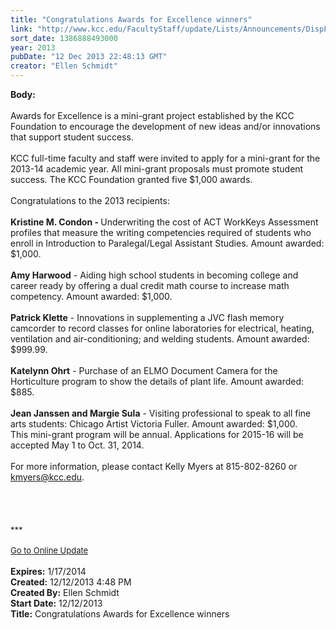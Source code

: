```yaml
---
title: "Congratulations Awards for Excellence winners"
link: "http://www.kcc.edu/FacultyStaff/update/Lists/Announcements/DispForm.aspx?ID=1369"
sort_date: 1386888493000
year: 2013
pubDate: "12 Dec 2013 22:48:13 GMT"
creator: "Ellen Schmidt"
---
```


<div><b>Body:</b> <div class="ExternalClass2F72D789E0604DBE911F809A9EDADB84"><div><br />Awards for Excellence is a mini-grant project established by the KCC Foundation to encourage the development of new ideas and/or innovations that support student success. </div>
<div> </div>
<div>KCC full-time faculty and staff were invited to apply for a mini-grant for the 2013-14 academic year. All mini-grant proposals must promote student success. The KCC Foundation granted five $1,000 awards. </div>
<div> </div>
<div>Congratulations to the 2013 recipients:</div>
<div><br /><strong>Kristine M. Condon - </strong>Underwriting the cost of ACT WorkKeys Assessment profiles that measure the writing competencies required of students who enroll in Introduction to Paralegal/Legal Assistant Studies. Amount awarded: $1,000. </div>
<div><br /><strong>Amy Harwood</strong> - Aiding high school students in becoming college and career ready by offering a dual credit math course to increase math competency. Amount awarded: $1,000.</div>
<div><br /><strong>Patrick Klette</strong> - Innovations in supplementing a JVC flash memory camcorder to record classes for online laboratories for electrical, heating, ventilation and air-conditioning; and welding students. Amount awarded: $999.99.</div>
<div><br /><strong>Katelynn Ohrt</strong> - Purchase of an ELMO Document Camera for the Horticulture program to show the details of plant life. Amount awarded: $885.</div>
<div><br /><strong>Jean Janssen and Margie Sula</strong> - Visiting professional to speak to all fine arts students: Chicago Artist Victoria Fuller. Amount awarded: $1,000.<br /></div>
<div>This mini-grant program will be annual. Applications for 2015-16 will be accepted May 1 to Oct. 31, 2014. </div>
<div> </div>
<div>For more information, please contact Kelly Myers at 815-802-8260 or <a href="mailto:kmyers@kcc.edu">kmyers@kcc.edu</a>.</div>
<div> </div>
<div> </div>
<div> </div>
<div> </div>
<div>
<div></div>
<div></div>
<div>
<div></div>
<div><font size="2"></font></div>
<div><font size="2">***</font></div>
<div><font size="2"></font> </div>
<div><font size="2"></font></div>
<div><font size="2"></font></div>
<div><font size="2"><a href="/FacultyStaff/update/Pages/dailyupdate.aspx">Go to Online Update</a></font></div>
<div><font size="2"></font></div><br /></div></div></div></div>
<div><b>Expires:</b> 1/17/2014</div>
<div><b>Created:</b> 12/12/2013 4:48 PM</div>
<div><b>Created By:</b> Ellen Schmidt</div>
<div><b>Start Date:</b> 12/12/2013</div>
<div><b>Title:</b> Congratulations Awards for Excellence winners</div>

